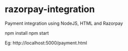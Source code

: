 # razorpay-integration
Payment integration using NodeJS, HTML and Razorpay

npm install
npm start

Eg: http://localhost:5000/payment.html
